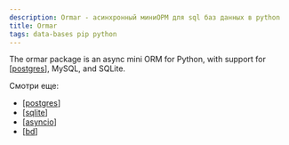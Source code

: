 ```yaml
---
description: Ormar - асинхронный миниОРМ для sql баз данных в python
title: Ormar
tags: data-bases pip python
---
```

The ormar package is an async mini ORM for Python, with support for [[postgres]], MySQL, and SQLite.

Смотри еще:

- [[postgres]]
- [[sqlite]]
- [[asyncio]]
- [[bd]]

[//begin]: # "Autogenerated link references for markdown compatibility"
[postgres]: postgres "Postgres"
[postgres]: postgres "Postgres"
[sqlite]: sqlite "Sqlite bd"
[asyncio]: asyncio "Asyncio"
[bd]: ../lists/bd "Data Bases"
[//end]: # "Autogenerated link references"